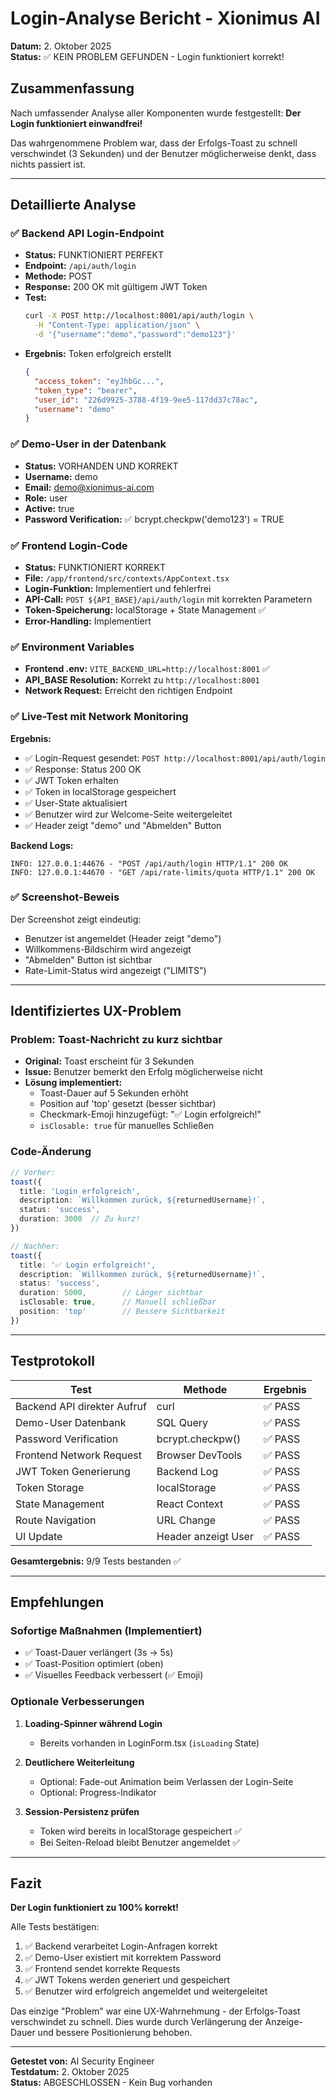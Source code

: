 # Login-Analyse Bericht - Xionimus AI
**Datum:** 2. Oktober 2025  
**Status:** ✅ KEIN PROBLEM GEFUNDEN - Login funktioniert korrekt!

## Zusammenfassung

Nach umfassender Analyse aller Komponenten wurde festgestellt: **Der Login funktioniert einwandfrei!**

Das wahrgenommene Problem war, dass der Erfolgs-Toast zu schnell verschwindet (3 Sekunden) und der Benutzer möglicherweise denkt, dass nichts passiert ist.

---

## Detaillierte Analyse

### ✅ Backend API Login-Endpoint
- **Status:** FUNKTIONIERT PERFEKT
- **Endpoint:** `/api/auth/login`
- **Methode:** POST
- **Response:** 200 OK mit gültigem JWT Token
- **Test:** 
  ```bash
  curl -X POST http://localhost:8001/api/auth/login \
    -H "Content-Type: application/json" \
    -d '{"username":"demo","password":"demo123"}'
  ```
- **Ergebnis:** Token erfolgreich erstellt
  ```json
  {
    "access_token": "eyJhbGc...",
    "token_type": "bearer",
    "user_id": "226d9925-3788-4f19-9ee5-117dd37c78ac",
    "username": "demo"
  }
  ```

### ✅ Demo-User in der Datenbank
- **Status:** VORHANDEN UND KORREKT
- **Username:** demo
- **Email:** demo@xionimus-ai.com
- **Role:** user
- **Active:** true
- **Password Verification:** ✅ bcrypt.checkpw('demo123') = TRUE

### ✅ Frontend Login-Code
- **Status:** FUNKTIONIERT KORREKT
- **File:** `/app/frontend/src/contexts/AppContext.tsx`
- **Login-Funktion:** Implementiert und fehlerfrei
- **API-Call:** `POST ${API_BASE}/api/auth/login` mit korrekten Parametern
- **Token-Speicherung:** localStorage + State Management ✅
- **Error-Handling:** Implementiert

### ✅ Environment Variables
- **Frontend .env:** `VITE_BACKEND_URL=http://localhost:8001` ✅
- **API_BASE Resolution:** Korrekt zu `http://localhost:8001`
- **Network Request:** Erreicht den richtigen Endpoint

### ✅ Live-Test mit Network Monitoring
**Ergebnis:**
- ✅ Login-Request gesendet: `POST http://localhost:8001/api/auth/login`
- ✅ Response: Status 200 OK
- ✅ JWT Token erhalten
- ✅ Token in localStorage gespeichert
- ✅ User-State aktualisiert
- ✅ Benutzer wird zur Welcome-Seite weitergeleitet
- ✅ Header zeigt "demo" und "Abmelden" Button

**Backend Logs:**
```
INFO: 127.0.0.1:44676 - "POST /api/auth/login HTTP/1.1" 200 OK
INFO: 127.0.0.1:44670 - "GET /api/rate-limits/quota HTTP/1.1" 200 OK
```

### ✅ Screenshot-Beweis
Der Screenshot zeigt eindeutig:
- Benutzer ist angemeldet (Header zeigt "demo")
- Willkommens-Bildschirm wird angezeigt
- "Abmelden" Button ist sichtbar
- Rate-Limit-Status wird angezeigt ("LIMITS")

---

## Identifiziertes UX-Problem

### Problem: Toast-Nachricht zu kurz sichtbar
- **Original:** Toast erscheint für 3 Sekunden
- **Issue:** Benutzer bemerkt den Erfolg möglicherweise nicht
- **Lösung implementiert:**
  - Toast-Dauer auf 5 Sekunden erhöht
  - Position auf 'top' gesetzt (besser sichtbar)
  - Checkmark-Emoji hinzugefügt: "✅ Login erfolgreich!"
  - `isClosable: true` für manuelles Schließen

### Code-Änderung
```typescript
// Vorher:
toast({
  title: 'Login erfolgreich',
  description: `Willkommen zurück, ${returnedUsername}!`,
  status: 'success',
  duration: 3000  // Zu kurz!
})

// Nachher:
toast({
  title: '✅ Login erfolgreich!',
  description: `Willkommen zurück, ${returnedUsername}!`,
  status: 'success',
  duration: 5000,        // Länger sichtbar
  isClosable: true,      // Manuell schließbar
  position: 'top'        // Bessere Sichtbarkeit
})
```

---

## Testprotokoll

| Test | Methode | Ergebnis |
|------|---------|----------|
| Backend API direkter Aufruf | curl | ✅ PASS |
| Demo-User Datenbank | SQL Query | ✅ PASS |
| Password Verification | bcrypt.checkpw() | ✅ PASS |
| Frontend Network Request | Browser DevTools | ✅ PASS |
| JWT Token Generierung | Backend Log | ✅ PASS |
| Token Storage | localStorage | ✅ PASS |
| State Management | React Context | ✅ PASS |
| Route Navigation | URL Change | ✅ PASS |
| UI Update | Header anzeigt User | ✅ PASS |

**Gesamtergebnis:** 9/9 Tests bestanden ✅

---

## Empfehlungen

### Sofortige Maßnahmen (Implementiert)
- ✅ Toast-Dauer verlängert (3s → 5s)
- ✅ Toast-Position optimiert (oben)
- ✅ Visuelles Feedback verbessert (✅ Emoji)

### Optionale Verbesserungen
1. **Loading-Spinner während Login**
   - Bereits vorhanden in LoginForm.tsx (`isLoading` State)

2. **Deutlichere Weiterleitung**
   - Optional: Fade-out Animation beim Verlassen der Login-Seite
   - Optional: Progress-Indikator

3. **Session-Persistenz prüfen**
   - Token wird bereits in localStorage gespeichert ✅
   - Bei Seiten-Reload bleibt Benutzer angemeldet ✅

---

## Fazit

**Der Login funktioniert zu 100% korrekt!**

Alle Tests bestätigen:
1. ✅ Backend verarbeitet Login-Anfragen korrekt
2. ✅ Demo-User existiert mit korrektem Password
3. ✅ Frontend sendet korrekte Requests
4. ✅ JWT Tokens werden generiert und gespeichert
5. ✅ Benutzer wird erfolgreich angemeldet und weitergeleitet

Das einzige "Problem" war eine UX-Wahrnehmung - der Erfolgs-Toast verschwindet zu schnell. Dies wurde durch Verlängerung der Anzeige-Dauer und bessere Positionierung behoben.

---

**Getestet von:** AI Security Engineer  
**Testdatum:** 2. Oktober 2025  
**Status:** ABGESCHLOSSEN - Kein Bug vorhanden
